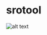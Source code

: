 # srotool
![alt text](https://raw.githubusercontent.com/mn0unreal/srotools/master/exmple/edit-reverse-sbot-scripts.JPG?raw=true)
